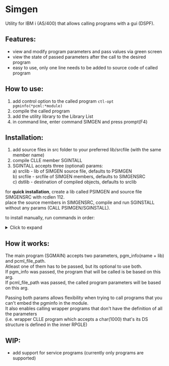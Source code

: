 # Simgen

Utility for IBM i (AS/400) that allows calling programs with a gui (DSPF).

## Features:
* view and modify program parameters and pass values via green screen
* view the state of passed parameters after the call to the desired program
* easy to use, only one line needs to be added to source code of called program

## How to use:
1) add control option to the called program ``` ctl-opt pgminfo(*pcml:*module) ```
2) compile the called program
3) add the utility library to the Library List
4) in command line, enter command SIMGEN and press prompt(F4)

## Installation:
1) add source files in src folder to your preferred lib/srcfile (with the same member name)
2) compile CLLE member SGINTALL
3) SGINTALL accepts three (optional) params:<br>
  a) srclib  - lib of SIMGEN source file,  defaults to PSIMGEN<br>
  b) srcfile - srcfile of SIMGEN members, defaults to SIMGENSRC<br>
  c) dstlib  - destination of compiled objects, defaults to srclib<br>

for <b>quick installation</b>, create a lib called PSIMGEN and source file SIMGENSRC with rcdlen 112.<br>
place the source members in SIMGENSRC, compile and run SGINSTALL without any params (CALL PSIMGEN/SGINSTALL).

to install manually, run commands in order:
  <details>
    <summary> Click to expand </summary>
    
    ```
    CRTPF   FILE(MYLIB/F_SIMGEN) SRCFILE(MYLIB/MYSRCPF) SRCMBR(F_SIMGEN)
    CRTDSPF FILE(MYLIB/D_SIMGEN) SRCFILE(MYLIB/MYSRCPF) SRCMBR(D_SIMGEN)
    CRTSQLRPGI OBJ(MYLIB/SGMAIN) SRCFILE(MYLIB/MYSRCPF) SRCMBR(SGMAIN) OBJTYPE(*PGM)
    CRTSQLRPGI OBJ(MYLIB/SGPARSE) SRCFILE(MYLIB/MYSRCPF) SRCMBR(SGPARSE) OBJTYPE(*PGM)
    CRTSQLRPGI OBJ(MYLIB/SGSCREEN) SRCFILE(MYLIB/MYSRCPF) SRCMBR(SGSCREEN) OBJTYPE(*PGM)
    CRTSQLRPGI OBJ(MYLIB/SGUTILS) SRCFILE(MYLIB/MYSRCPF) SRCMBR(SGUTILS) OBJTYPE(*MODULE)
    CRTSRVPGM SRVPGM(MYLIB/SGUTILS) EXPORT(*ALL)
    CRTSQLRPGI OBJ(MYLIB/SGINVOKE) SRCFILE(MYLIB/MYSRCPF) SRCMBR(SGINVOKE) OBJTYPE(*MODULE)
    CRTPGM PGM(MYLIB/SGINVOKE) BNDSRVPGM((SGUTILS))
    CRTCMD CMD(MYLIB/SIMGEN) PGM(MYLIB/SGMAIN) SRCFILE(MYLIB/MYSRCPF) SRCMBR(SIMGEN)
    ```
  </details>
 
## How it works:
   The main program (SGMAIN) accepts two parameters, pgm_info(name + lib) and pcml_file_path.<br>
   Atleast one of them has to be passed, but its optional to use both.<br> 
   If pgm_info was passed, the program that will be called is be based on this arg.<br>
   If pcml_file_path was passed, the called program parameters will be based on this arg.<br>
  
   Passing both params allows flexibility when trying to call programs that you can't embed the pgminfo in the module.<br>
   It also enables calling wrapper programs that don't have the definition of all the parameters<br> 
   (i.e. wrapper CLLE program which accepts a char(1000) that's its DS structure is defined in the inner RPGLE)

## WIP:
* add support for service programs (currently only programs are supported)
